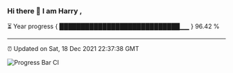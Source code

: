 ### Hi there 👋 I am Harry , 

⏳ Year progress { ████████████████████████████▁▁ } 96.42 %

---

⏰ Updated on Sat, 18 Dec 2021 22:37:38 GMT

![Progress Bar CI](https://github.com/duykhang68/duykhang68/workflows/Progress%20Bar%20CI/badge.svg)
